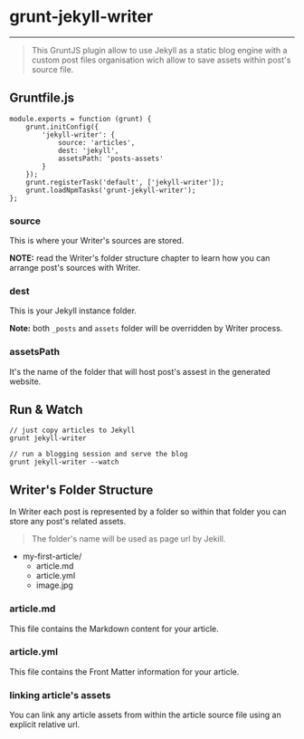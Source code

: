 # grunt-jekyll-writer
---------------------

> This GruntJS plugin allow to use Jekyll as a static blog engine with a custom post files organisation wich allow to save assets within post's source file.


## Gruntfile.js

	module.exports = function (grunt) {
		grunt.initConfig({
			'jekyll-writer': {
				source: 'articles',
				dest: 'jekyll',
				assetsPath: 'posts-assets'
			}
		});
	    grunt.registerTask('default', ['jekyll-writer']);
	    grunt.loadNpmTasks('grunt-jekyll-writer');
	};

### source

This is where your Writer's sources are stored.

**NOTE:** read the Writer's folder structure chapter to learn how you can arrange post's sources with Writer.

### dest

This is your Jekyll instance folder.

**Note:** both `_posts` and `assets` folder will be overridden by Writer process.

### assetsPath

It's the name of the folder that will host post's assest in the generated website.

## Run & Watch
    
    // just copy articles to Jekyll
    grunt jekyll-writer
    
    // run a blogging session and serve the blog
    grunt jekyll-writer --watch

## Writer's Folder Structure

In Writer each post is represented by a folder so within that folder you can store any post's related assets. 

> The folder's name will be used as page url by Jekill.

- my-first-article/
  - article.md
  - article.yml
  - image.jpg
  
### article.md

This file contains the Markdown content for your article.

### article.yml

This file contains the Front Matter information for your article.

### linking article's assets

You can link any article assets from within the article source file using an explicit relative url.
